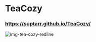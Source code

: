 # TeaCozy
### https://suptarr.github.io/TeaCozy/
![img-tea-cozy-redline](https://user-images.githubusercontent.com/74394547/174116266-a99044cd-a008-40f7-ae5a-8da9e5ccc262.jpg)
